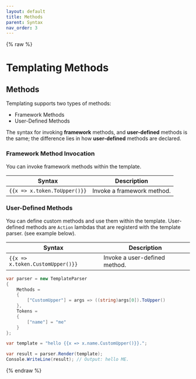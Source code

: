 ```yaml
---
layout: default
title: Methods
parent: Syntax
nav_order: 3
---
```

{% raw %}
# Templating Methods

## Methods

Templating supports two types of methods:

- Framework Methods
- User-Defined Methods

The syntax for invoking **framework** methods, and **user-defined** methods is the same; the difference lies in how **user-defined** methods are declared.

### Framework Method Invocation

You can invoke framework methods within the template. 

| Syntax                                | Description                                
|---------------------------------------|---------------------------------
| `{{x => x.token.ToUpper()}}`          | Invoke a framework method.           

### User-Defined Methods

You can define custom methods and use them within the template. User-defined methods are `Action` lambdas that are registerd with the template parser.
(see example below).

| Syntax                                | Description
|---------------------------------------|------------
| `{{x => x.token.CustomUpper()}}`      | Invoke a user-defined method. 

```csharp
var parser = new TemplateParser
{
    Methods =
    {
        ["CustomUpper"] = args => ((string)args[0]).ToUpper()
    },
    Tokens =
    {
        ["name"] = "me"
    }
};

var template = "hello {{x => x.name.CustomUpper()}}.";

var result = parser.Render(template);
Console.WriteLine(result); // Output: hello ME.
```
{% endraw %}
